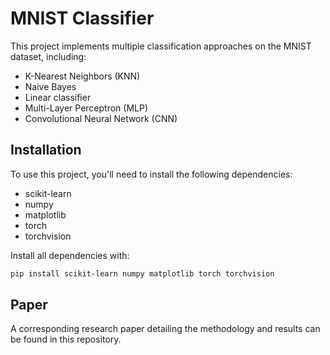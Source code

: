 # MNIST Classifier

This project implements multiple classification approaches on the MNIST dataset, including:
- K-Nearest Neighbors (KNN)
- Naive Bayes
- Linear classifier
- Multi-Layer Perceptron (MLP)
- Convolutional Neural Network (CNN)

## Installation

To use this project, you'll need to install the following dependencies:
- scikit-learn
- numpy
- matplotlib
- torch
- torchvision

Install all dependencies with:
```bash
pip install scikit-learn numpy matplotlib torch torchvision
```

## Paper

A corresponding research paper detailing the methodology and results can be found in this repository.
